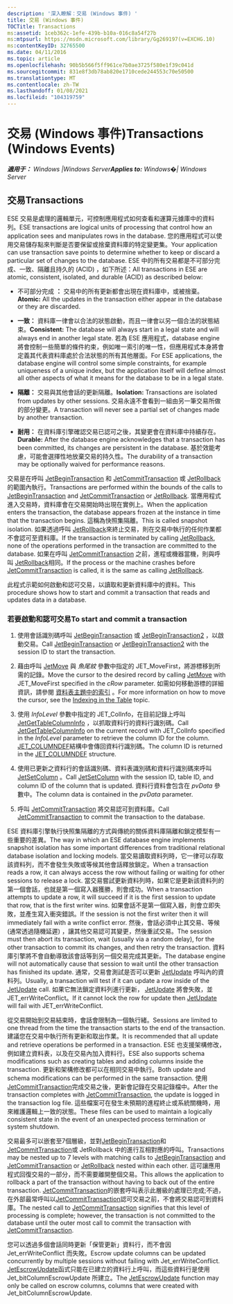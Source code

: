 ```yaml
---
description: '深入瞭解：交易 (Windows 事件) '
title: 交易 (Windows 事件)
TOCTitle: Transactions
ms:assetid: 1ceb362c-1efe-439b-b10a-016c8a54f27b
ms:mtpsurl: https://msdn.microsoft.com/library/Gg269197(v=EXCHG.10)
ms:contentKeyID: 32765500
ms.date: 04/11/2016
ms.topic: article
ms.openlocfilehash: 90b5b566f5ff961ce7b0ae3725f580e1f39c041d
ms.sourcegitcommit: 831e8f3db78ab820e1710cede244553c70e50500
ms.translationtype: MT
ms.contentlocale: zh-TW
ms.lasthandoff: 01/08/2021
ms.locfileid: "104319759"
---
```

# <a name="transactions-windows-events"></a><span data-ttu-id="d47e8-103">交易 (Windows 事件)</span><span class="sxs-lookup"><span data-stu-id="d47e8-103">Transactions (Windows Events)</span></span>


<span data-ttu-id="d47e8-104">_**適用于：** Windows |Windows Server_</span><span class="sxs-lookup"><span data-stu-id="d47e8-104">_**Applies to:** Windows�| Windows Server_</span></span>

## <a name="transactions"></a><span data-ttu-id="d47e8-105">交易</span><span class="sxs-lookup"><span data-stu-id="d47e8-105">Transactions</span></span>

<span data-ttu-id="d47e8-106">ESE 交易是處理的邏輯單元，可控制應用程式如何查看和運算元據庫中的資料列。</span><span class="sxs-lookup"><span data-stu-id="d47e8-106">ESE transactions are logical units of processing that control how an application sees and manipulates rows in the database.</span></span> <span data-ttu-id="d47e8-107">您的應用程式可以使用交易儲存點來判斷是否要保留或捨棄資料庫的特定變更集。</span><span class="sxs-lookup"><span data-stu-id="d47e8-107">Your application can use transaction save points to determine whether to keep or discard a particular set of changes to the database.</span></span> <span data-ttu-id="d47e8-108">ESE 中的所有交易都是不可部分完成、一致、隔離且持久的 (ACID) ，如下所述：</span><span class="sxs-lookup"><span data-stu-id="d47e8-108">All transactions in ESE are atomic, consistent, isolated, and durable (ACID) as described below:</span></span>

  - <span data-ttu-id="d47e8-109">不可部分完成 **：** 交易中的所有更新都會出現在資料庫中，或被捨棄。</span><span class="sxs-lookup"><span data-stu-id="d47e8-109">**Atomic:** All the updates in the transaction either appear in the database or they are discarded.</span></span>

<!-- end list -->

  - <span data-ttu-id="d47e8-110">**一致：** 資料庫一律會以合法的狀態啟動，而且一律會以另一個合法的狀態結束。</span><span class="sxs-lookup"><span data-stu-id="d47e8-110">**Consistent:** The database will always start in a legal state and will always end in another legal state.</span></span> <span data-ttu-id="d47e8-111">若為 ESE 應用程式，database engine 將會控制一些簡單的條件約束，例如唯一索引的唯一性，但應用程式本身將會定義其代表資料庫處於合法狀態的所有其他層面。</span><span class="sxs-lookup"><span data-stu-id="d47e8-111">For ESE applications, the database engine will control some simple constraints, for example uniqueness of a unique index, but the application itself will define almost all other aspects of what it means for the database to be in a legal state.</span></span>

<!-- end list -->

  - <span data-ttu-id="d47e8-112">**隔離：** 交易與其他會話的更新隔離。</span><span class="sxs-lookup"><span data-stu-id="d47e8-112">**Isolation:** Transactions are isolated from updates by other sessions.</span></span> <span data-ttu-id="d47e8-113">交易永遠不會看到一組由另一筆交易所做的部分變更。</span><span class="sxs-lookup"><span data-stu-id="d47e8-113">A transaction will never see a partial set of changes made by another transaction.</span></span>

<!-- end list -->

  - <span data-ttu-id="d47e8-114">**耐用：** 在資料庫引擎確認交易已認可之後，其變更會在資料庫中持續存在。</span><span class="sxs-lookup"><span data-stu-id="d47e8-114">**Durable:** After the database engine acknowledges that a transaction has been committed, its changes are persistent in the database.</span></span> <span data-ttu-id="d47e8-115">基於效能考慮，可能會選擇性地放棄交易的持久性。</span><span class="sxs-lookup"><span data-stu-id="d47e8-115">The durability of a transaction may be optionally waived for performance reasons.</span></span>

<span data-ttu-id="d47e8-116">交易是在呼叫 [JetBeginTransaction](./jetbegintransaction-function.md) 和 [JetCommitTransaction](./jetcommittransaction-function.md) 或 [JetRollback](./jetrollback-function.md)的範圍內執行。</span><span class="sxs-lookup"><span data-stu-id="d47e8-116">Transactions are performed within the bounds of the calls to [JetBeginTransaction](./jetbegintransaction-function.md) and [JetCommitTransaction](./jetcommittransaction-function.md) or [JetRollback](./jetrollback-function.md).</span></span> <span data-ttu-id="d47e8-117">當應用程式進入交易時，資料庫會在交易開始時出現在實例上。</span><span class="sxs-lookup"><span data-stu-id="d47e8-117">When the application enters the transaction, the database appears frozen at the instance in time that the transaction begins.</span></span> <span data-ttu-id="d47e8-118">這稱為快照集隔離。</span><span class="sxs-lookup"><span data-stu-id="d47e8-118">This is called snapshot isolation.</span></span> <span data-ttu-id="d47e8-119">如果透過呼叫 [JetRollback](./jetrollback-function.md)來終止交易，則在交易中執行的任何作業都不會認可至資料庫。</span><span class="sxs-lookup"><span data-stu-id="d47e8-119">If the transaction is terminated by calling [JetRollback](./jetrollback-function.md), none of the operations performed in the transaction are committed to the database.</span></span> <span data-ttu-id="d47e8-120">如果在呼叫 [JetCommitTransaction](./jetcommittransaction-function.md) 之前，進程或機器當機，則與呼叫 [JetRollback](./jetrollback-function.md)相同。</span><span class="sxs-lookup"><span data-stu-id="d47e8-120">If the process or the machine crashes before [JetCommitTransaction](./jetcommittransaction-function.md) is called, it is the same as calling [JetRollback](./jetrollback-function.md).</span></span>

<span data-ttu-id="d47e8-121">此程式示範如何啟動和認可交易，以讀取和更新資料庫中的資料。</span><span class="sxs-lookup"><span data-stu-id="d47e8-121">This procedure shows how to start and commit a transaction that reads and updates data in a database.</span></span>

### <a name="to-start-and-commit-a-transaction"></a><span data-ttu-id="d47e8-122">若要啟動和認可交易</span><span class="sxs-lookup"><span data-stu-id="d47e8-122">To start and commit a transaction</span></span>

1.  <span data-ttu-id="d47e8-123">使用會話識別碼呼叫 [JetBeginTransaction](./jetbegintransaction-function.md) 或 [JetBeginTransaction2](./jetbegintransaction2-function.md) ，以啟動交易。</span><span class="sxs-lookup"><span data-stu-id="d47e8-123">Call [JetBeginTransaction](./jetbegintransaction-function.md) or [JetBeginTransaction2](./jetbegintransaction2-function.md) with the session ID to start the transaction.</span></span>

2.  <span data-ttu-id="d47e8-124">藉由呼叫 [JetMove](./jetmove-function.md) 與 *魚尾紋* 參數中指定的 JET_MoveFirst，將游標移到所需的記錄。</span><span class="sxs-lookup"><span data-stu-id="d47e8-124">Move the cursor to the desired record by calling [JetMove](./jetmove-function.md) with JET_MoveFirst specified in the *cRow* parameter.</span></span> <span data-ttu-id="d47e8-125">如需如何移動游標的詳細資訊，請參閱 [資料表主題中的索引](./indexing-in-the-table.md) 。</span><span class="sxs-lookup"><span data-stu-id="d47e8-125">For more information on how to move the cursor, see the [Indexing in the Table](./indexing-in-the-table.md) topic.</span></span>

3.  <span data-ttu-id="d47e8-126">使用 *InfoLevel* 參數中指定的 JET_ColInfo，在目前記錄上呼叫 [JetGetTableColumnInfo](./jetgettablecolumninfo-function.md) ，以抓取資料行的資料行識別碼。</span><span class="sxs-lookup"><span data-stu-id="d47e8-126">Call [JetGetTableColumnInfo](./jetgettablecolumninfo-function.md) on the current record with JET_ColInfo specified in the *InfoLevel* parameter to retrieve the column ID for the column.</span></span> <span data-ttu-id="d47e8-127">[JET_COLUMNDEF](./jet-columndef-structure.md)結構中會傳回資料行識別碼。</span><span class="sxs-lookup"><span data-stu-id="d47e8-127">The column ID is returned in the [JET_COLUMNDEF](./jet-columndef-structure.md) structure.</span></span>

4.  <span data-ttu-id="d47e8-128">使用已更新之資料行的會話識別碼、資料表識別碼和資料行識別碼來呼叫 [JetSetColumn](./jetsetcolumn-function.md) 。</span><span class="sxs-lookup"><span data-stu-id="d47e8-128">Call [JetSetColumn](./jetsetcolumn-function.md) with the session ID, table ID, and column ID of the column that is updated.</span></span> <span data-ttu-id="d47e8-129">資料行資料會包含在 *pvData* 參數中。</span><span class="sxs-lookup"><span data-stu-id="d47e8-129">The column data is contained in the *pvData* parameter.</span></span>

5.  <span data-ttu-id="d47e8-130">呼叫 [JetCommitTransaction](./jetcommittransaction-function.md) 將交易認可到資料庫。</span><span class="sxs-lookup"><span data-stu-id="d47e8-130">Call [JetCommitTransaction](./jetcommittransaction-function.md) to commit the transaction to the database.</span></span>

<span data-ttu-id="d47e8-131">ESE 資料庫引擎執行快照集隔離的方式與傳統的關係資料庫隔離和鎖定模型有一些重要的差異。</span><span class="sxs-lookup"><span data-stu-id="d47e8-131">The way in which an ESE database engine implements snapshot isolation has some important differences from traditional relational database isolation and locking models.</span></span> <span data-ttu-id="d47e8-132">當交易讀取資料列時，它一律可以存取該資料列，而不會發生失敗或等候其他會話釋放鎖定。</span><span class="sxs-lookup"><span data-stu-id="d47e8-132">When a transaction reads a row, it can always access the row without failing or waiting for other sessions to release a lock.</span></span> <span data-ttu-id="d47e8-133">當交易嘗試更新資料列時，如果它是更新該資料列的第一個會話，也就是第一個寫入器獲勝，則會成功。</span><span class="sxs-lookup"><span data-stu-id="d47e8-133">When a transaction attempts to update a row, it will succeed if it is the first session to update that row, that is the first writer wins.</span></span> <span data-ttu-id="d47e8-134">如果會話不是第一個寫入器，則會立即失敗，並產生寫入衝突錯誤。</span><span class="sxs-lookup"><span data-stu-id="d47e8-134">If the session is not the first writer then it will immediately fail with a write conflict error.</span></span> <span data-ttu-id="d47e8-135">然後，會話必須中止其交易、等候 (通常透過隨機延遲) ，讓其他交易認可其變更，然後重試交易。</span><span class="sxs-lookup"><span data-stu-id="d47e8-135">The session must then abort its transaction, wait (usually via a random delay), for the other transaction to commit its changes, and then retry the transaction.</span></span> <span data-ttu-id="d47e8-136">資料庫引擎將不會自動導致該會話等到另一個交易完成其更新。</span><span class="sxs-lookup"><span data-stu-id="d47e8-136">The database engine will not automatically cause that session to wait until the other transaction has finished its update.</span></span> <span data-ttu-id="d47e8-137">通常，交易會測試是否可以更新 [JetUpdate](./jetupdate-function.md) 呼叫內的資料列。</span><span class="sxs-lookup"><span data-stu-id="d47e8-137">Usually, a transaction will test if it can update a row inside of the [JetUpdate](./jetupdate-function.md) call.</span></span> <span data-ttu-id="d47e8-138">如果它無法鎖定資料列進行更新， [JetUpdate](./jetupdate-function.md) 將會失敗，並 JET_errWriteConflict。</span><span class="sxs-lookup"><span data-stu-id="d47e8-138">If it cannot lock the row for update then [JetUpdate](./jetupdate-function.md) will fail with JET_errWriteConflict.</span></span>

<span data-ttu-id="d47e8-139">從交易開始到交易結束時，會話會限制為一個執行緒。</span><span class="sxs-lookup"><span data-stu-id="d47e8-139">Sessions are limited to one thread from the time the transaction starts to the end of the transaction.</span></span> <span data-ttu-id="d47e8-140">建議您在交易中執行所有更新和取出作業。</span><span class="sxs-lookup"><span data-stu-id="d47e8-140">It is recommended that all update and retrieve operations be performed in a transaction.</span></span> <span data-ttu-id="d47e8-141">ESE 也支援架構修改，例如建立資料表，以及在交易內加入資料行。</span><span class="sxs-lookup"><span data-stu-id="d47e8-141">ESE also supports schema modifications such as creating tables and adding columns inside the transaction.</span></span> <span data-ttu-id="d47e8-142">更新和架構修改都可以在相同交易中執行。</span><span class="sxs-lookup"><span data-stu-id="d47e8-142">Both update and schema modifications can be performed in the same transaction.</span></span> <span data-ttu-id="d47e8-143">使用 [JetCommitTransaction](./jetcommittransaction-function.md)完成交易之後，更新會記錄在交易記錄檔中。</span><span class="sxs-lookup"><span data-stu-id="d47e8-143">After the transaction completes with [JetCommitTransaction](./jetcommittransaction-function.md), the update is logged in the transaction log file.</span></span> <span data-ttu-id="d47e8-144">這些檔案可在發生未預期的進程終止或系統關機時，用來維護邏輯上一致的狀態。</span><span class="sxs-lookup"><span data-stu-id="d47e8-144">These files can be used to maintain a logically consistent state in the event of an unexpected process termination or system shutdown.</span></span>

<span data-ttu-id="d47e8-145">交易最多可以嵌套至7個層級，並對[JetBeginTransaction](./jetbegintransaction-function.md)和[JetCommitTransaction](./jetcommittransaction-function.md)或 JetRollback 中的[](./jetrollback-function.md)進行互相對應的呼叫。</span><span class="sxs-lookup"><span data-stu-id="d47e8-145">Transactions may be nested up to 7 levels with matching calls to [JetBeginTransaction](./jetbegintransaction-function.md) and [JetCommitTransaction](./jetcommittransaction-function.md) or [JetRollback](./jetrollback-function.md) nested within each other.</span></span> <span data-ttu-id="d47e8-146">這可讓應用程式回復交易的一部分，而不需要離開整個交易。</span><span class="sxs-lookup"><span data-stu-id="d47e8-146">This allows the application to rollback a part of the transaction without having to back out of the entire transaction.</span></span> <span data-ttu-id="d47e8-147">[JetCommitTransaction](./jetcommittransaction-function.md)的嵌套呼叫表示此層級的處理已完成;不過，在外部最常呼叫以[JetCommitTransaction](./jetcommittransaction-function.md)認可交易之前，不會將交易認可到資料庫。</span><span class="sxs-lookup"><span data-stu-id="d47e8-147">The nested call to [JetCommitTransaction](./jetcommittransaction-function.md) signifies that this level of processing is complete; however, the transaction is not committed to the database until the outer most call to commit the transaction with [JetCommitTransaction](./jetcommittransaction-function.md).</span></span>

<span data-ttu-id="d47e8-148">您可以透過多個會話同時更新「保管更新」資料行，而不會因 Jet_errWriteConflict 而失敗。</span><span class="sxs-lookup"><span data-stu-id="d47e8-148">Escrow update columns can be updated concurrently by multiple sessions without failing with Jet_errWriteConflict.</span></span> <span data-ttu-id="d47e8-149">[JetEscrowUpdate](./jetescrowupdate-function.md)函式只能在已建立的資料行上呼叫，而這些資料行是使用 Jet_bitColumnEscrowUpdate 所建立。</span><span class="sxs-lookup"><span data-stu-id="d47e8-149">The [JetEscrowUpdate](./jetescrowupdate-function.md) function may only be called on escrow columns, columns that were created with Jet_bitColumnEscrowUpdate.</span></span>
